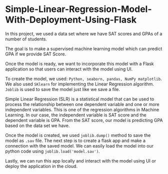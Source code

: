 # Simple-Linear-Regression-Model-With-Deployment-Using-Flask
In this project, we used a data set where we have SAT scores and GPAs of a number of students.

The goal is to make a supervised machine learning model which can predict GPA if we provide SAT Score.

Once the model is ready, we want to incorporate this model with a Flask application so that users can interact with the model using UI.

To create the model, we used: `Python, seaborn, pandas, NumPy matplotlib`. We also used `SKlearn` for implementing the Linear Regression algorithm. `Joblib` is used to save the model just like we save a file.

Simple Linear Regression (SLR) is a statistical model that can be used to process the relationship between one dependent variable and one or more independent variables. This is one of the regression algorithms in Machine Learning. In our case, the independent variable is SAT score and the dependent variable is GPA. From the SAT score, our model is predicting GPA based on the data set we have.

Once the model is created, we used `joblib.dump()` method to save the model as `.sav` file. The next step is to create a flask app and make a connection with the saved model. We can easily load the model into our python code using `joblib.load('model.sav')`.

Lastly, we can run this app locally and interact with the model using UI or deploy the application in the cloud.
